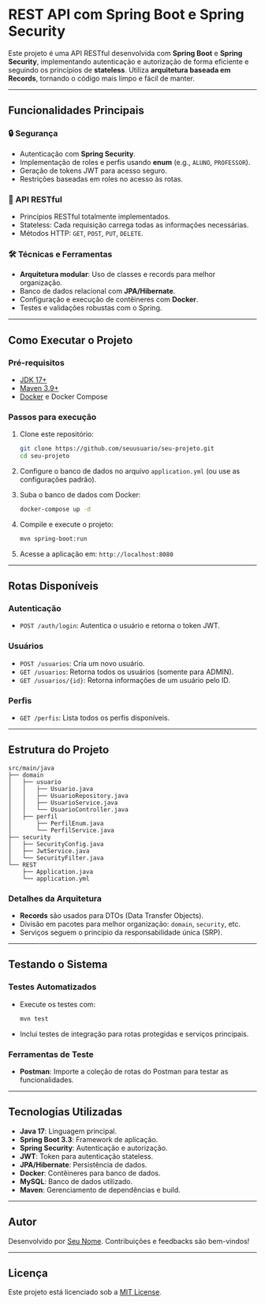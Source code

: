 # REST API com Spring Boot e Spring Security

Este projeto é uma API RESTful desenvolvida com **Spring Boot** e **Spring Security**, implementando autenticação e autorização de forma eficiente e seguindo os princípios de **stateless**. Utiliza **arquitetura baseada em Records**, tornando o código mais limpo e fácil de manter.

---

## Funcionalidades Principais

### 🔒 Segurança
- Autenticação com **Spring Security**.
- Implementação de roles e perfis usando **enum** (e.g., `ALUNO`, `PROFESSOR`).
- Geração de tokens JWT para acesso seguro.
- Restrições baseadas em roles no acesso às rotas.

### 📜 API RESTful
- Princípios RESTful totalmente implementados.
- Stateless: Cada requisição carrega todas as informações necessárias.
- Métodos HTTP: `GET`, `POST`, `PUT`, `DELETE`.

### 🛠️ Técnicas e Ferramentas
- **Arquitetura modular**: Uso de classes e records para melhor organização.
- Banco de dados relacional com **JPA/Hibernate**.
- Configuração e execução de contêineres com **Docker**.
- Testes e validações robustas com o Spring.

---

## Como Executar o Projeto

### Pré-requisitos
- [JDK 17+](https://www.oracle.com/java/technologies/javase-downloads.html)
- [Maven 3.9+](https://maven.apache.org/download.cgi)
- [Docker](https://www.docker.com/) e Docker Compose

### Passos para execução
1. Clone este repositório:
   ```bash
   git clone https://github.com/seuusuario/seu-projeto.git
   cd seu-projeto
   ```

2. Configure o banco de dados no arquivo `application.yml` (ou use as configurações padrão).

3. Suba o banco de dados com Docker:
   ```bash
   docker-compose up -d
   ```

4. Compile e execute o projeto:
   ```bash
   mvn spring-boot:run
   ```

5. Acesse a aplicação em: `http://localhost:8080`

---

## Rotas Disponíveis

### Autenticação
- `POST /auth/login`: Autentica o usuário e retorna o token JWT.

### Usuários
- `POST /usuarios`: Cria um novo usuário.
- `GET /usuarios`: Retorna todos os usuários (somente para ADMIN).
- `GET /usuarios/{id}`: Retorna informações de um usuário pelo ID.

### Perfis
- `GET /perfis`: Lista todos os perfis disponíveis.

---

## Estrutura do Projeto

```plaintext
src/main/java
├── domain
│   ├── usuario
│   │   ├── Usuario.java
│   │   ├── UsuarioRepository.java
│   │   ├── UsuarioService.java
│   │   └── UsuarioController.java
│   ├── perfil
│       ├── PerfilEnum.java
│       └── PerfilService.java
├── security
│   ├── SecurityConfig.java
│   ├── JwtService.java
│   └── SecurityFilter.java
└── REST
    ├── Application.java
    └── application.yml
```

### Detalhes da Arquitetura
- **Records** são usados para DTOs (Data Transfer Objects).
- Divisão em pacotes para melhor organização: `domain`, `security`, etc.
- Serviços seguem o princípio da responsabilidade única (SRP).

---

## Testando o Sistema

### Testes Automatizados
- Execute os testes com:
  ```bash
  mvn test
  ```

- Inclui testes de integração para rotas protegidas e serviços principais.

### Ferramentas de Teste
- **Postman**: Importe a coleção de rotas do Postman para testar as funcionalidades.

---

## Tecnologias Utilizadas

- **Java 17**: Linguagem principal.
- **Spring Boot 3.3**: Framework de aplicação.
- **Spring Security**: Autenticação e autorização.
- **JWT**: Token para autenticação stateless.
- **JPA/Hibernate**: Persistência de dados.
- **Docker**: Contêineres para banco de dados.
- **MySQL**: Banco de dados utilizado.
- **Maven**: Gerenciamento de dependências e build.

---

## Autor
Desenvolvido por [Seu Nome](https://github.com/seuusuario). Contribuições e feedbacks são bem-vindos!

---

## Licença
Este projeto está licenciado sob a [MIT License](LICENSE).
